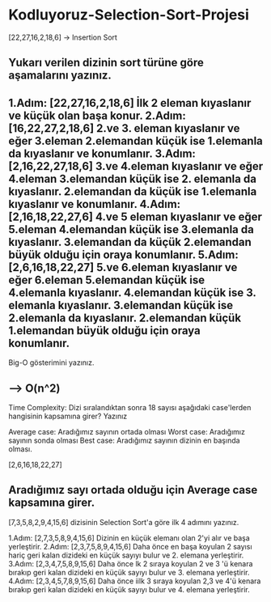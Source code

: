 # Kodluyoruz-Selection-Sort-Projesi

[22,27,16,2,18,6] -> Insertion Sort

Yukarı verilen dizinin sort türüne göre aşamalarını yazınız.
-------------------------------------------------------
1.Adım: [22,27,16,2,18,6] İlk 2 eleman kıyaslanır ve küçük olan başa konur.
2.Adım: [16,22,27,2,18,6] 2.ve 3. eleman kıyaslanır ve eğer 3.eleman 2.elemandan küçük ise 1.elemanla da kıyaslanır ve konumlanır.
3.Adım: [2,16,22,27,18,6] 3.ve 4.eleman kıyaslanır ve eğer 4.eleman 3.elemandan küçük ise 2. elemanla da kıyaslanır. 2.elemandan da küçük ise 1.elemanla kıyaslanır ve konumlanır.
4.Adım: [2,16,18,22,27,6] 4.ve 5 eleman kıyaslanır ve eğer 5.eleman 4.elemandan küçük ise 3.elemanla da kıyaslanır. 3.elemandan da küçük 2.elemandan büyük olduğu için oraya konumlanır.
5.Adım: [2,6,16,18,22,27] 5.ve 6.eleman kıyaslanır ve eğer 6.eleman 5.elemandan küçük ise 4.elemanla
kıyaslanır. 4.elemandan küçük ise 3. elemanla kıyaslanır. 3.elemandan küçük ise 2.elemanla da kıyaslanır. 2.elemandan küçük 1.elemandan büyük olduğu için oraya konumlanır.
-------------------------------------------------------
Big-O gösterimini yazınız.

--> O(n^2)
-------------------------------------------------------
Time Complexity: Dizi sıralandıktan sonra 18 sayısı aşağıdaki case'lerden hangisinin kapsamına girer? Yazınız

Average case: Aradığımız sayının ortada olması
Worst case: Aradığımız sayının sonda olması
Best case: Aradığımız sayının dizinin en başında olması.

[2,6,16,18,22,27]

Aradığımız sayı ortada olduğu için Average case kapsamına girer.
-------------------------------------------------------
[7,3,5,8,2,9,4,15,6] dizisinin Selection Sort'a göre ilk 4 adımını yazınız.

1.Adım: [2,7,3,5,8,9,4,15,6] Dizinin en küçük elemanı olan 2'yi alır ve başa yerleştirir.
2.Adım: [2,3,7,5,8,9,4,15,6] Daha önce en başa koyulan 2 sayısı hariç geri kalan dizideki en küçük sayıyı bulur ve 2. elemana yerleştirir.
3.Adım: [2,3,4,7,5,8,9,15,6] Daha önce lk 2 sıraya koyulan 2 ve 3 'ü kenara bırakıp geri kalan dizideki en küçük sayıyı bulur ve 3. elemana yerleştirir.
4.Adım: [2,3,4,5,7,8,9,15,6] Daha önce iilk 3 sıraya koyulan 2,3 ve 4'ü kenara bırakıp geri kalan dizideki en küçük sayıyı bulur ve 4. elemana yerleştirir.
